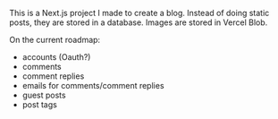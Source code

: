This is a Next.js project I made to create a blog. Instead of doing static posts, they are stored in a database. Images are stored in Vercel Blob.

On the current roadmap:

- accounts (Oauth?)
- comments
- comment replies
- emails for comments/comment replies
- guest posts
- post tags
